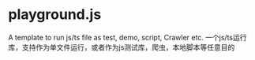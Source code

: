 # playground.js
A template to run js/ts file as test,  demo,  script, Crawler etc. 一个js/ts运行库，支持作为单文件运行，或者作为js测试库，爬虫，本地脚本等任意目的
